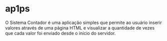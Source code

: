 # ap1ps
O Sistema Contador é uma aplicação simples que permite ao usuário inserir valores através de uma página HTML e visualizar a quantidade de vezes que cada valor foi enviado desde o início do servidor.
